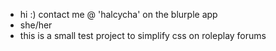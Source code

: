 - hi :) contact me @ 'halcycha' on the blurple app
- she/her
- this is a small test project to simplify css on roleplay forums

<!---
Cychaa/Cychaa is a ✨ special ✨ repository because its `README.md` (this file) appears on your GitHub profile.
You can click the Preview link to take a look at your changes.
--->
